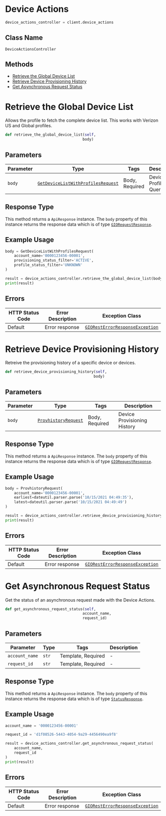 # Device Actions

```python
device_actions_controller = client.device_actions
```

## Class Name

`DeviceActionsController`

## Methods

* [Retrieve the Global Device List](../../doc/controllers/device-actions.md#retrieve-the-global-device-list)
* [Retrieve Device Provisioning History](../../doc/controllers/device-actions.md#retrieve-device-provisioning-history)
* [Get Asynchronous Request Status](../../doc/controllers/device-actions.md#get-asynchronous-request-status)


# Retrieve the Global Device List

Allows the profile to fetch the complete device list. This works with Verizon US and Global profiles.

```python
def retrieve_the_global_device_list(self,
                                   body)
```

## Parameters

| Parameter | Type | Tags | Description |
|  --- | --- | --- | --- |
| `body` | [`GetDeviceListWithProfilesRequest`](../../doc/models/get-device-list-with-profiles-request.md) | Body, Required | Device Profile Query |

## Response Type

This method returns a `ApiResponse` instance. The `body` property of this instance returns the response data which is of type [`GIORequestResponse`](../../doc/models/gio-request-response.md).

## Example Usage

```python
body = GetDeviceListWithProfilesRequest(
    account_name='0000123456-00001',
    provisioning_status_filter='ACTIVE',
    profile_status_filter='UNKNOWN'
)

result = device_actions_controller.retrieve_the_global_device_list(body)
print(result)
```

## Errors

| HTTP Status Code | Error Description | Exception Class |
|  --- | --- | --- |
| Default | Error response | [`GIORestErrorResponseException`](../../doc/models/gio-rest-error-response-exception.md) |


# Retrieve Device Provisioning History

Retreive the provisioning history of a specific device or devices.

```python
def retrieve_device_provisioning_history(self,
                                        body)
```

## Parameters

| Parameter | Type | Tags | Description |
|  --- | --- | --- | --- |
| `body` | [`ProvhistoryRequest`](../../doc/models/provhistory-request.md) | Body, Required | Device Provisioning History |

## Response Type

This method returns a `ApiResponse` instance. The `body` property of this instance returns the response data which is of type [`GIORequestResponse`](../../doc/models/gio-request-response.md).

## Example Usage

```python
body = ProvhistoryRequest(
    account_name='0000123456-00001',
    earliest=dateutil.parser.parse('10/15/2021 04:49:35'),
    latest=dateutil.parser.parse('10/15/2021 04:49:49')
)

result = device_actions_controller.retrieve_device_provisioning_history(body)
print(result)
```

## Errors

| HTTP Status Code | Error Description | Exception Class |
|  --- | --- | --- |
| Default | Error response | [`GIORestErrorResponseException`](../../doc/models/gio-rest-error-response-exception.md) |


# Get Asynchronous Request Status

Get the status of an asynchronous request made with the Device Actions.

```python
def get_asynchronous_request_status(self,
                                   account_name,
                                   request_id)
```

## Parameters

| Parameter | Type | Tags | Description |
|  --- | --- | --- | --- |
| `account_name` | `str` | Template, Required | - |
| `request_id` | `str` | Template, Required | - |

## Response Type

This method returns a `ApiResponse` instance. The `body` property of this instance returns the response data which is of type [`StatusResponse`](../../doc/models/status-response.md).

## Example Usage

```python
account_name = '0000123456-00001'

request_id = 'd1f08526-5443-4054-9a29-4456490ea9f8'

result = device_actions_controller.get_asynchronous_request_status(
    account_name,
    request_id
)
print(result)
```

## Errors

| HTTP Status Code | Error Description | Exception Class |
|  --- | --- | --- |
| Default | Error response | [`GIORestErrorResponseException`](../../doc/models/gio-rest-error-response-exception.md) |

